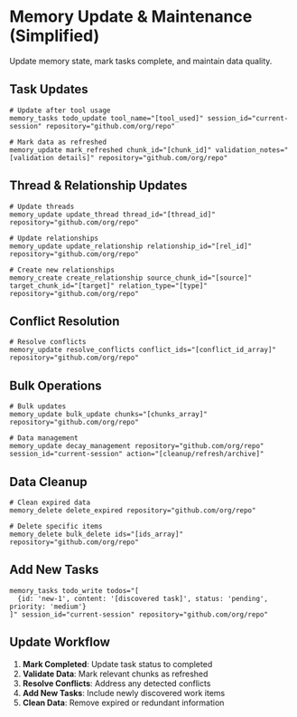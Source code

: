 # Memory Update & Maintenance (Simplified)

Update memory state, mark tasks complete, and maintain data quality.

## Task Updates

```
# Update after tool usage
memory_tasks todo_update tool_name="[tool_used]" session_id="current-session" repository="github.com/org/repo"

# Mark data as refreshed
memory_update mark_refreshed chunk_id="[chunk_id]" validation_notes="[validation details]" repository="github.com/org/repo"
```

## Thread & Relationship Updates

```
# Update threads
memory_update update_thread thread_id="[thread_id]" repository="github.com/org/repo"

# Update relationships
memory_update update_relationship relationship_id="[rel_id]" repository="github.com/org/repo"

# Create new relationships
memory_create create_relationship source_chunk_id="[source]" target_chunk_id="[target]" relation_type="[type]" repository="github.com/org/repo"
```

## Conflict Resolution

```
# Resolve conflicts
memory_update resolve_conflicts conflict_ids="[conflict_id_array]" repository="github.com/org/repo"
```

## Bulk Operations

```
# Bulk updates
memory_update bulk_update chunks="[chunks_array]" repository="github.com/org/repo"

# Data management
memory_update decay_management repository="github.com/org/repo" session_id="current-session" action="[cleanup/refresh/archive]"
```

## Data Cleanup

```
# Clean expired data
memory_delete delete_expired repository="github.com/org/repo"

# Delete specific items
memory_delete bulk_delete ids="[ids_array]" repository="github.com/org/repo"
```

## Add New Tasks

```
memory_tasks todo_write todos="[
  {id: 'new-1', content: '[discovered task]', status: 'pending', priority: 'medium'}
]" session_id="current-session" repository="github.com/org/repo"
```

## Update Workflow

1. **Mark Completed**: Update task status to completed
2. **Validate Data**: Mark relevant chunks as refreshed  
3. **Resolve Conflicts**: Address any detected conflicts
4. **Add New Tasks**: Include newly discovered work items
5. **Clean Data**: Remove expired or redundant information